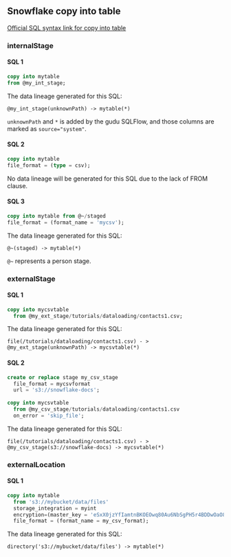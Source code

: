 ## Snowflake copy into table
[Official SQL syntax link for copy into table](https://docs.snowflake.com/en/sql-reference/sql/copy-into-table.html#)

### internalStage

#### SQL 1
```sql
copy into mytable
from @my_int_stage;
```

The data lineage generated for this SQL:
```
@my_int_stage(unknownPath) -> mytable(*)
```
`unknownPath` and `*` is added by the gudu SQLFlow, and those columns are marked as `source="system"`.

#### SQL 2
```sql
copy into mytable
file_format = (type = csv);
```

No data lineage will be generated for this SQL due to the lack of FROM clause.

#### SQL 3
```sql
copy into mytable from @~/staged
file_format = (format_name = 'mycsv');
```

The data lineage generated for this SQL:
```
@~(staged) -> mytable(*)
```

`@~` represents a person stage.

### externalStage

#### SQL 1
```sql
copy into mycsvtable
  from @my_ext_stage/tutorials/dataloading/contacts1.csv;
```

The data lineage generated for this SQL:
```
file(/tutorials/dataloading/contacts1.csv) - > @my_ext_stage(unknownPath) -> mycsvtable(*)
```

  
#### SQL 2
```sql
create or replace stage my_csv_stage
  file_format = mycsvformat
  url = 's3://snowflake-docs';
  
copy into mycsvtable
  from @my_csv_stage/tutorials/dataloading/contacts1.csv
  on_error = 'skip_file';
```

The data lineage generated for this SQL:
```
file(/tutorials/dataloading/contacts1.csv) - > @my_csv_stage(s3://snowflake-docs) -> mycsvtable(*)
```

### externalLocation
#### SQL 1
```sql
copy into mytable
  from 's3://mybucket/data/files'
  storage_integration = myint
  encryption=(master_key = 'eSxX0jzYfIamtnBKOEOwq80Au6NbSgPH5r4BDDwOaO8=')
  file_format = (format_name = my_csv_format);  
```

The data lineage generated for this SQL:
```
directory('s3://mybucket/data/files') -> mytable(*)
```

